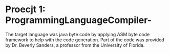 # Proecjt 1:  ProgrammingLanguageCompiler-
The target language was java byte code by applying ASM byte code framework to help with the code generation. Part of the code was provided by Dr. Beverly Sanders, a professor from the University of Florida.


